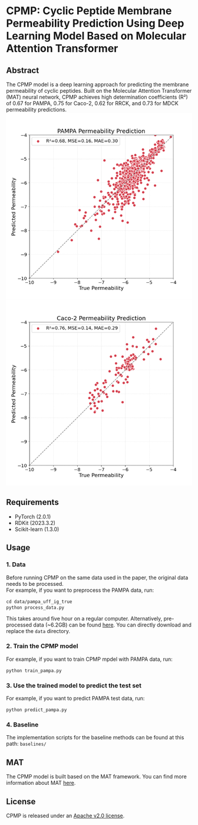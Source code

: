 # CPMP: Cyclic Peptide Membrane Permeability Prediction Using Deep Learning Model Based on Molecular Attention Transformer  
## Abstract  
The CPMP model is a deep learning approach for predicting the membrane permeability of cyclic peptides. Built on the Molecular Attention Transformer (MAT) neural network, CPMP achieves high determination coefficients (R²) of 0.67 for PAMPA, 0.75 for Caco-2, 0.62 for RRCK, and 0.73 for MDCK permeability predictions.
![PAMPA](plot/pampa.png)
![Caco2](plot/caco2.png)

## Requirements  
* PyTorch (2.0.1) 
* RDKit (2023.3.2) 
* Scikit-learn (1.3.0) 

## Usage  
### 1. Data
Before running CPMP on the same data used in the paper, the original data needs to be processed.  
For example, if you want to preprocess the PAMPA data, run:
```
cd data/pampa_uff_ig_true
python process_data.py
```
This takes around five hour on a regular computer.
Alternatively, pre-processed data (~6.2GB) can be found [here](https://zenodo.org/records/14638776). You can directly download and replace the `data` directory.

### 2. Train the CPMP model
For example, if you want to train CPMP mpdel with PAMPA data, run:
```
python train_pampa.py
```

### 3. Use the trained model to predict the test set
For example, if you want to predict  PAMPA test data, run:
```
python predict_pampa.py
```

### 4. Baseline
The implementation scripts for the baseline methods can be found at this path: `baselines/`

## MAT
The CPMP model is built based on the MAT framework. You can find more information about MAT [here](https://github.com/ardigen/MAT).

## License

CPMP is released under an [Apache v2.0 license](LICENSE).

